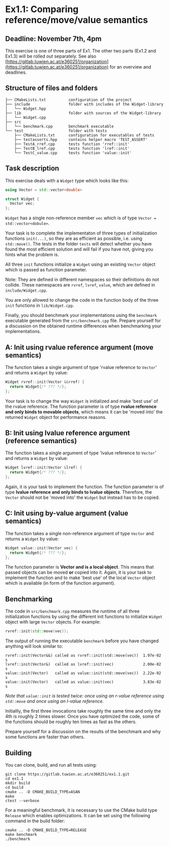 # Ex1.1: Comparing reference/move/value semantics 
## Deadline: November 7th, 4pm 

This exercise is one of three parts of Ex1. The other two parts (Ex1.2 and Ex1.3) will be rolled out separately. See also [https://gitlab.tuwien.ac.at/e360251/organization](https://gitlab.tuwien.ac.at/e360251/organization) for an overview and deadlines.

## Structure of files and folders

```
├── CMakeLists.txt          configuration of the project
├── include                 folder with includes of the Widget-library
│   └── Widget.hpp
├── lib                     folder with sources of the Widget-library
│   └── Widget.cpp
├── src
│   └── benchmark.cpp       benchmark executable 
└── test                    folder with tests
    ├── CMakeLists.txt      configuration for executables of tests
    ├── testasserts.hpp     contains helper macro 'TEST_ASSERT'    
    ├── TestA_rref.cpp      tests function 'rref::init'
    ├── TestB_lref.cpp      tests function 'lref::init'
    └── TestC_value.cpp     tests function 'value::init'
```

## Task description

This exercise deals with a `Widget` type which looks like this:
```C++
using Vector = std::vector<double>

struct Widget {
  Vector vec;
};
```
`Widget` has a single non-reference member `vec` which is of type `Vector = std::vector<dobule>`.

Your task is to complete the implementaton of three types of initialization functions `init(...)`, so they are as efficient as possible, i.e. using `std::move()`.
The tests in the folder `tests` will detect whether you have found the most efficient solution and will fail if you have not, giving you hints what the problem is.

All three `init` functions initialize a `Widget` using an existing `Vector` object which is passed as function parameter. 

Note: They are defined in different namespaces so their definitions do not collide. These namespaces are `rvref`, `lvref`, `value`, which are defined in `include/Widget.cpp`.

You are only allowed to change the code in the function body of the three `init` functions in `lib/Widget.cpp`.

Finally, you should benchmark your implementations using the `benchmark` executable generated from the `src/benchmark.cpp` file.
Prepare yourself for a discussion on the obtained runtime differences when benchmarking your implementations.

## A: Init using rvalue reference argument (move semantics)

The function takes a single argument of type 'rvalue reference to `Vector`' and returns a `Widget` by value:
```C++
Widget rvref::init(Vector &&rref) {
  return Widget{/* ??? */};
};
```
Your task is to change the way `Widget` is initialized and make 'best use' of the rvalue reference.
The function parameter is of type **rvalue reference and only binds to movable objects**, which means it can be 'moved into' the returned `Widget` object for performance reasons.

## B: Init using lvalue reference argument (reference semantics)

The function takes a single argument of type 'lvalue reference to `Vector`'  and returns a `Widget` by value:
```C++
Widget lvref::init(Vector &lref) {
  return Widget{/* ??? */};
};
```
Again, it is your task to implement the function. 
The function parameter is of type **lvalue reference and only binds to lvalue objects**.
Therefore, the `Vector` should not be 'moved into' the `Widget` but instead has to be copied.

## C: Init using by-value argument (value semantics)

The function takes a single non-reference argument of type `Vector` and returns a `Widget` by value:
```C++
Widget value::init(Vector vec) {
  return Widget{/* ??? */};
};
```

The function parameter is **Vector and is a local object**. This means that passed objects can be moved **or** copied into it.
Again, it is your task to implement the function and to make 'best use' of the local `Vector` object which is available (in form of the function argument).

## Benchmarking

The code in `src/benchmark.cpp` measures the runtime of all three initialization functions by using the different init functions to initialize `Widget` object with large `Vector` objects. For example:

```C++
rvref::init(std::move(vec));
```

The output of running the executable `benchmark` before you have changed anything will look similar to:

```
rvref::init(Vector&&) called as rvref::init(std::move(vec))  1.97e-02 s
lvref::init(Vector&)  called as lvref::init(vec)             2.00e-02 s
value::init(Vector)   called as value::init(std::move(vec))  2.22e-02 s
value::init(Vector)   called as value::init(vec)             3.83e-02 s
```
*Note that `value::init` is tested twice: once using an r-value reference using `std::move` and once using an l-value reference.*

Initiallly, the first three invocations take roughly the same time and only the 4th is roughly 2 times slower. Once you have optimized the code, some of the functions should be roughly ten times as fast as the others.

Prepare yourself for a discussion on the results of the benchmark and why some functions are faster than others.

## Building

You can clone, build, and run all tests using:
```
git clone https://gitlab.tuwien.ac.at/e360251/ex1.1.git
cd ex1.1
mkdir build
cd build
cmake .. -D CMAKE_BUILD_TYPE=ASAN
make
ctest --verbose
```

For a meaningful benchmark, it is necessary to use the CMake build type `Release` which enables optimizations. It can be set using the following command in the build folder:
```
cmake .. -D CMAKE_BUILD_TYPE=RELEASE
make benchmark
./benchmark
```
